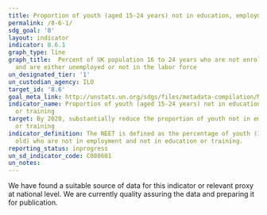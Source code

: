 ```yaml
---
title: Proportion of youth (aged 15-24 years) not in education, employment or training
permalink: /8-6-1/
sdg_goal: '8'
layout: indicator
indicator: 8.6.1
graph_type: line
graph_title:  Percent of UK population 16 to 24 years who are not enrolled in school
  and are either unemployed or not in the labor force
un_designated_tier: '1'
un_custodian_agency: ILO
target_id: '8.6'
goal_meta_link: http://unstats.un.org/sdgs/files/metadata-compilation/Metadata-Goal-8.pdf
indicator_name: Proportion of youth (aged 15-24 years) not in education, employment
  or training
target: By 2020, substantially reduce the proportion of youth not in employment, education
  or training
indicator_definition: The NEET is defined as the percentage of youth (15-24 years
  old) who are not in employment and not in education or training.
reporting_status: inprogress
un_sd_indicator_code: C080601
un_notes:
---
```


We have found a suitable source of data for this indicator or relevant proxy at national level. We are currently quality assuring the data and preparing it for publication.
